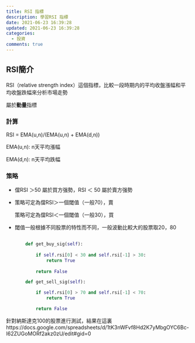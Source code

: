 ```yaml
---
title: RSI 指標
description: 學習RSI 指標
date: 2021-06-23 16:39:28
updated: 2021-06-23 16:39:28
categories:
  - 投資
comments: true
---
```

## RSI簡介

RSI（relative strength index）這個指標，比較一段時期内的平均收盤漲幅和平均收盤跌幅來分析市場走勢

屬於**動量**指標

### 計算

RSI  = EMA(u,n)/(EMA(u,n) + EMA(d,n)) 

EMA(u,n): n天平均漲幅

EMA(d,n): n天平均跌幅

### 策略

* 儅RSI ＞50 屬於買方强勢，RSI ＜ 50 屬於賣方强勢
* 策略可定為儅RSI＞一個閾值（一般70），賣

  策略可定為儅RSI＜一個閾值（一般30），買
* 閾值一般根據不同股票的特性而不同，一般波動比較大的股票取20，80

  ```python
      
      def get_buy_sig(self):
          
          if self.rsi[0] < 30 and self.rsi[-1] > 30:
              return True
          
          return False

      def get_sell_sig(self):

          if self.rsi[0] > 70 and self.rsi[-1] < 70:
              return True

          return False
  ```



針對納斯達克100的股票進行測試，結果在這裏https://docs.google.com/spreadsheets/d/1tK3nWFvf8Hd2K7yMbgOYC6Bc-I62ZUGoMORf2akz0zU/edit#gid=0